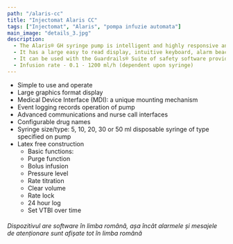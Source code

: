 ```yaml
---
path: "/alaris-cc"
title: "Injectomat Alaris CC"
tags: ["Injectomat", "Alaris", "pompa infuzie automata"]
main_image: "details_3.jpg"
description:
  - The Alaris® GH syringe pump is intelligent and highly responsive and delivers drugs in the safest possible way.
  - It has a large easy to read display, intuitive keyboard, alarm beacon and on-screen drug labelling.
  - It can be used with the Guardrails® Suite of safety software providing the power to identify, track and prevent many of the harmful IV medication errors.
  - Infusion rate - 0.1 - 1200 ml/h (dependent upon syringe)
---
```


- Simple to use and operate
- Large graphics format display
- Medical Device Interface (MDI): a unique mounting mechanism
- Event logging records operation of pump
- Advanced communications and nurse call interfaces
- Configurable drug names
- Syringe size/type: 5, 10, 20, 30 or 50 ml disposable syringe of type specified on pump
- Latex free construction
  - Basic functions:
  - Purge function
  - Bolus infusion
  - Pressure level
  - Rate titration
  - Clear volume
  - Rate lock
  - 24 hour log
  - Set VTBI over time

###### Dispozitivul are software în limba română, așa încât alarmele și mesajele de atenționare sunt afișate tot în limba română
